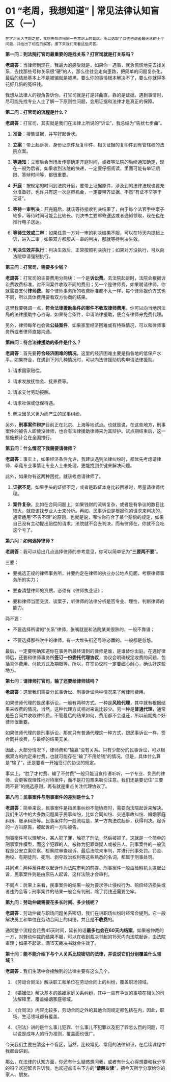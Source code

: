 # 01 “老周，我想知道” | 常见法律认知盲区（一）

    在学习三大主题之前，我想先帮你扫除一些常识上的盲区，所以选取了以往咨询者最迷惑的十个问题，并给出了相应的解答。接下来我们来看这些问答。

**第一问：到法院打官司最重要的是找关系？打官司就是打关系吗？**

**老周答**：当律师到现在，我最大的感受就是，如果你一遇事，就急慌慌地先去找关系，去找那些号称关系很“硬”的人，那么往往会走向歪路，把简单的问题复杂化，最后的结局基本上不是被骗就是被黑。要么你的事情根本解决不了，要么你就得多花好几倍的冤枉钱。

我想从法律人的视角告诉你，打官司就是打是非曲直，靠的是证据。遇到事情时，尽可能先找专业人士了解一下原则性问题，会用证据和法律才是真正的保障。

**第二问：打官司的流程是什么？**

**老周答**：打官司，其实就是我们在法律上所说的“诉讼”，我总结为“告状七步曲”。

1.  **准备**：搜集证据，并写好起诉状。
    
2.  **立案**：带上起诉状、身份证原件及复印件、相关证据的复印件到有管辖权的法院立案。
    
3.  **等通知**：立案后会当场发传票确定开庭时间，或者等法院的后续通知确定，现在一般为后者。如果收到法院的快递，一定要仔细阅读，里面可能有举证期限、答辩时间等，都很重要。
    
4.  **开庭**：按规定的时间到法院开庭，要带上证据原件，涉及到的法律法规也要充分准备好。也许只有这一次庭审机会，一定要带齐证据，不然“有证不举等于无证”。
    
5.  **等待一审判决**：开完庭后，就该等待接收判决结果了，由于每个法官手中案子较多，等待时间可能会比较长。判决书主要邮寄送达或者通知领取，现在也在推行电子送达。
    
6.  **等待生效或二审**：如果任意一方对一审的判决结果不服，可以在15天内提起上诉，进入二审；如果双方都服从一审的判决，那就等待判决生效。
    
7.  **判决生效并执行**：判决生效后，正常按照判决执行；如果对方没执行，可以向法院申请强制执行。
    

**第三问：打官司，需要多少钱？**

**老周答**：打官司的主要费用分两块：一个是**诉讼费**。去法院起诉时，法院会根据诉讼费收费标准，对不同案件收取不同的费用；另一个是律师费，如果聘请律师，你就需要支付**律师费**。每个律师事务所的收费标准都不太一样，每个律师报价方式也不同，所以具体费用要看双方协商的结果。

这里我要强调一点，**符合法律援助条件的案件不收取律师费用**。你可以向当地司法局的法律援助中心咨询，如果符合条件，申请法律援助，便会有律师来免费代理。

另外，律师每年也会做**公益案件**，如果家里经济困难或有特殊情况，可以和律师事务所或者律师直接沟通。

**第四问：符合法律援助的条件是什么？**

**老周答**：首先要**符合经济困难的情况**，这里的经济困难主要是指各地的低保户水平。如果符合，在遇到下列几种情况时，可以向法律援助机构申请法律援助。

1.  请求国家赔偿。
    
2.  请求发放抚恤金、抚养费等。
    
3.  请求支付劳动报酬。
    
4.  请求社保或低保待遇。
    
5.  解决因见义勇为而产生的民事纠纷。
    

另外，**刑事案件辩护**目前正在北京、上海等地试点。也就是说，在这些地方，刑事案件的被告人即使没律师，也会有法律援助律师来为其辩护。试点期结束后，这一措施预计会在全国推行。

**第五问：什么情况下我需要请律师？**

**老周答**：事实上，如果经济条件允许，我建议遇到法律纠纷时，都优先考虑请律师，毕竟专业事情让专业人士来处理，更能找到关键来解决问题。

此外，如果你有这两种困扰，就该考虑请律师了。

1.  **证据不足**。如果手头的证据不足，或者是取证本身比较困难时，尽量请律师代理。
    
2.  **案件复杂**。比如在合同问题上，如果钱财的流转复杂，或者是有争议的数目比较大，就应该找专业人士来分析。再如，民事诉讼是根据你的请求来判决的，通常适用“不告不理”的原则，也就是说，哪怕你符合了某个赔偿的规定，如果自己没有主动提出赔偿的请求，法院就不会去判决，而有律师在，你就不会吃这个亏了。
    

**第六问：如何选择律师？**

**老周答**：我可以给出几点选择律师的参考意见，你可以简单记为“**三要两不要**”。

三要：

*   要挑选正规的律师事务所，并要约定在律师的执业办公地点见面，考察律师事务所的实力；
    
*   要查清楚律师的资质，必须有《律师执业证》；
    
*   要和律师当面交流、谈案子，听律师的法律分析是否专业、理性，判断律师的能力。
    

两不要：

*   不要选择所谓的“关系”律师，张嘴就是和法院某某很熟的，一般不靠谱；
    
*   不要选择那些吹牛的律师，有一大堆头衔还号称必赢的，一般都是忽悠。
    

最后，一定要明确知道你在事务所最终请到的律师是谁，是谁替你出庭。在选好律师后，还要和律师事务所**签订一份委托代理协议**，协议会明确规定收费的问题，包括具体费用、付款方式及期限等。所以，在签协议时一定要细心耐心，确认好这些地方。

**第七问：请律师打官司，输了还要给律师钱吗？**

**老周答**：这里我们需要分民事诉讼、刑事诉讼两种情况来了解律师费用。

如果律师代理的是民事诉讼，一般有两种方式。一种是**风险代理**，其中就有根据结果来收费的情况，当然，这种代理方式相对来说比较少。另一种是**普通代理**，通常是签合同并收取律师费，不管最后的结果如何，费用都不会退还，所以前期挑个好律师很重要。

如果律师代理的是刑事诉讼，那就只有普通代理这一种方式，跟民事诉讼一样，签合同并收费，与最终的结果无关。

因此，大部分情况下，律师费和“输赢”没有关系。只有少部分的民事诉讼，可以根据双方的约定来付费，也就可能存在“输了不用给钱”的情况。但是，具体什么算是“输了”，还是要看一开始签订的协议的规定。

事实上，“胜了才付费、输了不付费”一般只能当宣传语听听，一个专业、负责的律师，会更客观理性地对待案件，而不是打包票来吸引注意。我们还是要记住“三要两不要”的挑选原则，再有就是重点关注代理协议了。

**第八问：民事案件与刑事案件的差别是什么？**

**老周答**：简单来说，民事案件是指民事纠纷不能协商时，需要向法院起诉来解决。我们生活中的大多数问题属于民事纠纷，比如合同纠纷、交通事故纠纷、婚姻家庭纠纷、继承纠纷等。民事案件的一般流程是，某一方向法院起诉，获得判决。起诉的一方叫原告，被起诉的一方叫被告。

刑事案件可以理解为，某人犯了罪，触犯了刑法，然后被抓了。这就是一个简单的刑事案件模型，而这个犯罪的人，被称为犯罪嫌疑人或被告人。刑事案件的一般流程是公安立案侦察、检察院审查起诉、最后法院来审判，并进行刑事处罚。罚金、拘役、有期徒刑、死刑、剥夺政治权利等这些熟悉的名词，都属于刑事处罚。

共同点：两种案件都以起诉作为法院审判的前提。刑事案件一般由检察机关提起公诉，民事案件则是由原告人起诉，这样法院才会审判。

不同点：后果上来看，民事案件的结果一般为要求停止侵权行为、赔偿经济损失或者违约金等；刑事案件的结果一般会有判刑，除了罚钱还需要坐牢。

**第九问：劳动仲裁需要花多长时间、多少钱呢？**

**老周答**：劳动仲裁与职场问题关系密切，我们在讲职场纠纷时经常会提到。它一般解决员工和单位在劳动合同上的纠纷，并且是**不收费**的。

通常整个流程会花费45天时间，延长的话**最多也会在60天内结案**。如果被仲裁的一方，对劳动仲裁的结果不服，可以在收到裁决书起的15天内向法院起诉，由法院审理；如果不起诉，满15天裁决书就会生效了。

**第十问：能不能介绍下与个人关系比较密切的法律，并说说它们分别覆盖什么领域？**

**老周答**：我们生活中会接触到的法律主要有这么几个。

1.  《劳动合同法》解决职工和单位在劳动合同上的纠纷，覆盖职场领域。
    
2.  《婚姻法》解决基本的婚姻家庭关系纠纷，其中一些有争议的事项在相关的司法解释里，覆盖婚姻家庭领域。
    
3.  《合同法》内容比较多，劳动合同之外的其他合同规定都包括在内，因此，职场、生活领域都有覆盖。
    
4.  《刑法》讲的是什么事儿犯罪、什么事儿不犯罪以及犯了罪怎么罚的问题，可以说是成年人的行为准则，覆盖面也很广。
    

今天我们主要扫清这十个盲区，当然，比较常见、常用的法律知识，在后续课程中我都会讲到。

那么，在法律的认知方面，你还有什么疑惑想问我，或者有什么心得想要和我分享的吗？欢迎留言告诉我，也欢迎点击右下方的“**请朋友读**”，把今天所学分享给你的家人、朋友。
    